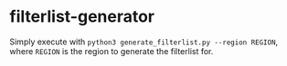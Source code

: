 # filterlist-generator
Simply execute with `python3 generate_filterlist.py --region REGION`, where `REGION` is the region to generate the filterlist for.